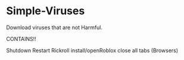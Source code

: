 # Simple-Viruses
Download viruses that are not Harmful.

CONTAINS!!

Shutdown
Restart
Rickroll
install/openRoblox
close all tabs (Browsers)
